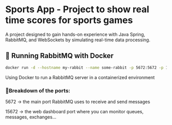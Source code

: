 # Sports App - Project to show real time scores for sports games
A project designed to gain hands-on experience with Java Spring, RabbitMQ, and WebSockets by simulating real-time data processing.


## 🐇 Running RabbitMQ with Docker

```bash
docker run -d --hostname my-rabbit --name some-rabbit -p 5672:5672 -p 15672:15672 rabbitmq:3-management
```

Using Docker to run a RabbitMQ server in a containerized environment

###  🔌Breakdown of the ports:
5672 → the main port RabbitMQ uses to receive and send messages

15672 → the web dashboard port where you can monitor queues, messages, exchanges...
